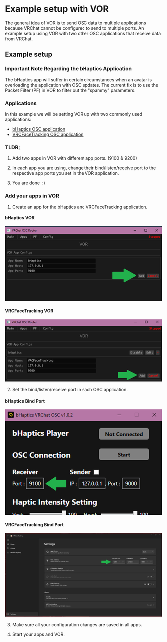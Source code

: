 # Example setup with VOR

The general idea of VOR is to send OSC data to multiple applications because VRChat cannot be configured to send to multiple ports.
An example setup using VOR with two other OSC applications that receive data from VRChat.

## Example setup

### Important Note Regarding the bHaptics Application

The bHaptics app will suffer in certain circumstances when an avatar is overloading the application with OSC updates.
The current fix is to use the Packet Filter (PF) in VOR to filter out the "spammy" parameters.

### Applications

In this example we will be setting VOR up with two commonly used applications:
- [bHaptics OSC application](https://github.com/bhaptics/VRChatOSC)
- [VRCFaceTracking OSC application](https://github.com/benaclejames/VRCFaceTracking)

### TLDR;

1. Add two apps in VOR with different app ports. (9100 & 9200)

2. In each app you are using, change their bind/listen/receive port to the respective app ports you set in the VOR application.

3. You are done `:)`

### Add your apps in VOR

1. Create an app for the bHaptics and VRCFaceTracking application.

#### bHaptics VOR

![Add bHaptics app to VOR](../images/bhapticsexampleapp.png)

#### VRCFaceTracking VOR

![Add VRCFaceTracking app to VOR](../images/vrcftexampleapp.png)

2. Set the bind/listen/receive port in each OSC application.

#### bHaptics Bind Port

![Change bHaptics bind port](../images/bhapticsbindport.png)

#### VRCFaceTracking Bind Port

![Change VRCFT bind port](../images/vrcftbindport.png)

3. Make sure all your configuration changes are saved in all apps.

4. Start your apps and VOR.